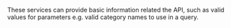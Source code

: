 These services can provide basic information related the API, such as valid values for parameters e.g. valid category names to use in a query.
